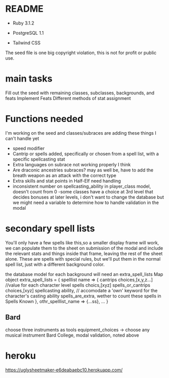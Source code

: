 # README

* Ruby 3.1.2

* PostgreSQL 1.1

* Tailwind CSS

The seed file is one big copyright violation, this is not for profit or public use.

# main tasks
Fill out the seed with remaining classes, subclasses, backgrounds, and feats
Implement Feats
Different methods of stat assignment

# Functions needed
I'm working on the seed and classes/subraces are adding these things I can't handle yet
   - speed modifier
   - Cantrip or spells added,
      specifically or chosen from a spell list,
      with a specific spellcasting stat
   - Extra languages on subrace not working properly I think
   - Are draconic ancestries subraces? may as well be,
    have to add the breath weapon as an attack with the correct type
   - Extra skills and stat points in Half-Elf need handling
   - inconsistent number on spellcasting_ability in player_class model, doesn't count from 0
   -some classes have a choice at 3rd level that decides bonuses at later levels, i don't want to change the database but we might need a variable to determine how to handle validation in the modal

# secondary spell lists
  You'll only have a few spells like this,so a smaller display frame will work, we can populate them to the sheet on submission of the modal and include the relevant stats and things inside that frame, leaving the rest of the sheet alone. These are spells with special rules, but we'll put them in the normal spell list, just with a different background color.

  the database model for each background will need an extra_spell_lists Map object
  extra_spell_lists = {
      spelllist name => {
        cantrips choices,[x,y,z...] //value for each character level
        spells choics,[xyz]
        spells_or_cantrips choices,[xyz]
        spellcasting ability, // accomodate a 'own' keyword for the character's casting ability
        spells_are_extra, wether to count these spells in Spells Known
      },
      othr_spelllist_name => {...ss},
      ...
  }

##  Bard
   choose three instruments as tools
   equipment_choices -> choose any musical instrument
   Bard College, modal validation, noted above


# heroku
https://uglysheetmaker-e6deabaebc10.herokuapp.com/